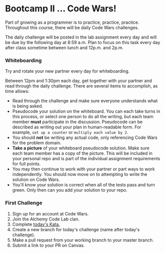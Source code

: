 # Bootcamp II ... Code Wars!

Part of growing as a programmer is to practice, practice, practice. Throughout this course, there will be daily Code Wars challenges.

The daily challenge will be posted in the lab assignment every day and will be due by the following day at 8:59 a.m. Plan to focus on this task every day after class sometime between lunch and 12p.m. and 2p.m.

### Whiteboarding

Try and rotate your new partner every day for whiteboarding.

Between 12pm and 1:30pm each day, get together with your partner and read through the daily challenge. There are several items to accomplish, as time allows:
  - Read through the challenge and make sure everyone understands what is being asked.
  - Pseudocode your solution on the whiteboard. You can each take turns in this process, or select one person to do all the writing, but each team member **must** participate in the discussion. Pseudocode can be described as writing out your plan in human-readable form. For example, `set up a counter` or `multiply each value by 2`.
  - You should **not** be writing any actual code, only referencing Code Wars for the problem domain.
  - **Take a picture** of your whiteboard pseudocode solution. Make sure each team member has a copy of the picture. This will be included in your personal repo and is part of the individual assignment requirements for full points.
  - You may then continue to work with your partner or part ways to work independently. You should now move on to attempting to write the solution on Code Wars.
  - You'll know your solution is correct when all of the tests pass and turn green. Only then can you add your solution to your repo.

### First Challenge

1. Sign up for an account at Code Wars.
1. Join the Alchemy Code Lab clan.
1. Complete [today's Kata.](https://www.codewars.com/kata/fixme-replace-all-dots)
1. Create a new branch for today's challenge (name after today's challenge).
1. Make a pull request from your working branch to your master branch.
1. Submit a link to your PR on Canvas.
